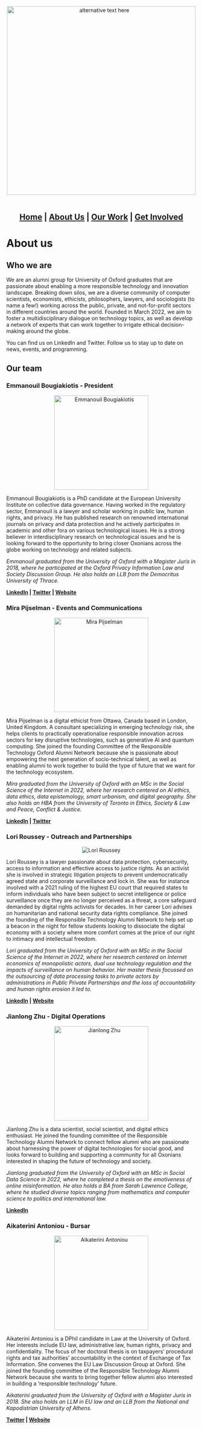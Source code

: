 <div align="center">
  <img width="500" src="https://github.com/OxfordResponsibleTech/oxfordresponsibletech.github.io/blob/main/docs/assets/oxrt_logo.png?raw=true" alt="alternative text here" align="center">
</div>

<br>

<div align="center">
  <h2>
    <b>
      <a href="./index.html">Home</a> | <a href="./about-us.html">About Us</a> | <a href="./our-work.html">Our Work</a> | <a href="./get-involved.html">Get Involved</a>
    </b>
  </h2>
</div>


<!-- ### **[Home](./index.md) \| [About Us](./about-us.md) \| [Our Work](./our-work.md)** -->


# About us

## Who we are
We are an alumni group for University of Oxford graduates that are passionate about enabling a more responsible technology and innovation landscape. Breaking down silos, we are a diverse community of computer scientists, economists, ethicists, philosophers, lawyers, and sociologists (to name a few!) working across the public, private, and not-for-profit sectors in different countries around the world. Founded in March 2022, we aim to foster a multidisciplinary dialogue on technology topics, as well as develop a network of experts that can work together to irrigate ethical decision-making around the globe. 

You can find us on LinkedIn and Twitter. Follow us to stay up to date on news, events, and programming.


## Our team
### Emmanouil Bougiakiotis - President
<p align="center">
  <img src="https://github.com/OxfordResponsibleTech/oxfordresponsibletech.github.io/blob/main/docs/assets/Emmanouil.jpg?raw=true" height="250" alt="Emmanouil Bougiakiotis">
</p>
Emmanouil Bougiakiotis is a PhD candidate at the European University Institute on collective data governance. Having worked in the regulatory sector, Emmanouil is a lawyer and scholar working in public law, human rights, and privacy. He has published research on renowned international journals on privacy and data protection and he actively participates in academic and other fora on various technological issues. He is a strong believer in interdisciplinary research on technological issues and he is looking forward to the opportunity to bring closer Oxonians across the globe working on technology and related subjects. 

_Emmanouil graduated from the University of Oxford with a Magister Juris in 2018, where he participated at the Oxford Privacy Information Law and Society Discussion Group. He also holds an LLB from the Democritus University of Thrace._

**[LinkedIn](https://www.linkedin.com/in/emmanouil-bougiakiotis-066275103/) \| [Twitter](https://twitter.com/emmboug) \| [Website](http://bougiakiotis.wordpress.com)**




### Mira Pijselman - Events and Communications
<p align="center">
  <img src="https://github.com/OxfordResponsibleTech/oxfordresponsibletech.github.io/blob/main/docs/assets/Mira.JPG?raw=true" height="250" alt="Mira Pijselman">
</p>
Mira Pijselman is a digital ethicist from Ottawa, Canada based in London, United Kingdom. A consultant specializing in emerging technology risk, she helps clients to practically operationalise responsible innovation across sectors for key disruptive technologies, such as generative AI and quantum computing. She joined the founding Committee of the Responsible Technology Oxford Alumni Network because she is passionate about empowering the next generation of socio-technical talent, as well as enabling alumni to work together to build the type of future that we want for the technology ecosystem.

_Mira graduated from the University of Oxford with an MSc in the Social Science of the Internet in 2022, where her research centered on AI ethics, data ethics, data epistemology, smart urbanism, and digital geography. She also holds an HBA from the University of Toronto in Ethics, Society & Law and Peace, Conflict & Justice._

**[LinkedIn](https://www.linkedin.com/in/mirapijselman/) \| [Twitter](https://twitter.com/mirapijselman)**


### Lori Roussey - Outreach and Partnerships
<p align="center">
  <img src="https://github.com/OxfordResponsibleTech/oxfordresponsibletech.github.io/blob/main/docs/assets/Lori.JPG?raw=true"  alt="Lori Roussey">
</p>
Lori Roussey is a lawyer passionate about data protection, cybersecurity, access to information and effective access to justice rights. As an activist she is involved in strategic litigation projects to prevent undemocratically agreed state and corporate surveillance and lock in. She was for instance involved with a 2021 ruling of the highest EU court that required states to inform individuals who have been subject to secret intelligence or police surveillance once they are no longer perceived as a threat, a core safeguard demanded by digital rights activists for decades. In her career Lori advises on humanitarian and national security data rights compliance. She joined the founding of the Responsible Technology Alumni Network to help set up a beacon in the night for fellow students looking to dissociate the digital economy with a society where more comfort comes at the price of our right to intimacy and intellectual freedom.

_Lori graduated from the University of Oxford with an MSc in the Social Science of the Internet in 2022, where her research centered on Internet economics of monopolistic actors, dual use technology regulation and the impacts of surveillance on human behavior. Her master thesis focussed on the outsourcing of data processing tasks to private actors by administrations in Public Private Partnerships and the loss of accountability and human rights erosion it led to._

**[LinkedIn](https://uk.linkedin.com/in/lori-roussey-b288761bb) \| [Website](https://lori.is/)**


### Jianlong Zhu - Digital Operations
<p align="center">
  <img src="https://github.com/OxfordResponsibleTech/oxfordresponsibletech.github.io/blob/main/docs/assets/Jianlong.JPG?raw=true" height="250" alt="Jianlong Zhu">
</p>
Jianlong Zhu is a data scientist, social scientist, and digital ethics enthusiast. He joined the founding committee of the Responsible Technology Alumni Network to connect fellow alumni who are passionate about harnessing the power of digital technologies for social good, and looks forward to building and supporting a community for all Oxonians interested in shaping the future of technology and society.

_Jianlong graduated from the University of Oxford with an MSc in Social Data Science in 2022, where he completed a thesis on the emotiveness of online misinformation. He also holds a BA from Sarah Lawrence College, where he studied diverse topics ranging from mathematics and computer science to politics and international law._

**[LinkedIn](https://www.linkedin.com/in/jianlong-zhu/)**


### Aikaterini Antoniou - Bursar
<p align="center">
  <img src="https://github.com/OxfordResponsibleTech/oxfordresponsibletech.github.io/blob/main/docs/assets/Ekati.JPG?raw=true.png" height="250" alt="Aikaterini Antoniou">
</p>
Aikaterini Antoniou is a DPhil candidate in Law at the University of Oxford. Her interests include EU law, administrative law, human rights, privacy and confidentiality. The focus of her doctoral thesis is on taxpayers’ procedural rights and tax authorities’ accountability in the context of Exchange of Tax Information. She convenes the EU Law Discussion Group at Oxford. She joined the founding committee of the Responsible Technology Alumni Network because she wants to bring together fellow alumni also interested in building a ‘responsible technology’ future.

_Aikaterini graduated from the University of Oxford with a Magister Juris in 2018. She also holds an LLM in EU law and an LLB from the National and Kapodistrian University of Athens._

**[Twitter](https://twitter.com/EkatiAntoniou) \| [Website](https://www.law.ox.ac.uk/people/aikaterini-antoniou)**


<!-- ### [🏠Homepage](./index.md) -->





<!--suppress github message-->
<script src="http://code.jquery.com/jquery-1.4.2.min.js"></script> <script> var x = document.getElementsByClassName("site-footer-credits"); setTimeout(() => { x[0].remove(); }, 10); </script>
